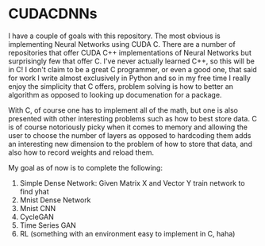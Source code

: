 # CUDACDNNs

I have a couple of goals with this repository. The most obvious is implementing Neural Networks using CUDA C. There are a number of repositories
that offer CUDA C++ implementations of Neural Networks but surprisingly few that offer C. I've never actually learned C++, so this will be in C!
I don't claim to be a great C programmer, or even a good one, that said for work I write almost exclusively in Python and so in my free time 
I really enjoy the simplicity that C offers, problem solving is how to better an algorithm as opposed to looking up documenation for a package.

With C, of course one has to implement all of the math, but one is also presented with other interesting problems such as how to best store data. C is
of course notoriously picky when it comes to memory and allowing the user to choose the number of layers as opposed to hardcoding them adds an interesting
new dimension to the problem of how to store that data, and also how to record weights and reload them. 

My goal as of now is to complete the following:
1. Simple Dense Network: Given Matrix X and Vector Y train network to find yhat
2. Mnist Dense Network
3. Mnist CNN
4. CycleGAN
5. Time Series GAN
6. RL (something with an environment easy to implement in C, haha)
